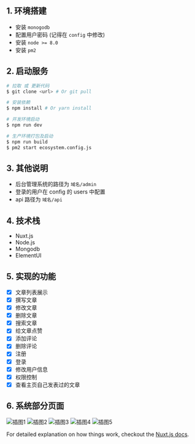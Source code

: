 ## 1. 环境搭建

* 安装 `monogodb`
* 配置用户密码 (记得在 `config` 中修改)
* 安装 `node >= 8.0`
* 安装 `pm2`

## 2. 启动服务

```bash
# 拉取 或 更新代码
$ git clone <url> # Or git pull

# 安装依赖
$ npm install # Or yarn install

# 开发环境启动
$ npm run dev

# 生产环境打包及启动
$ npm run build
$ pm2 start ecosystem.config.js
```


## 3. 其他说明

* 后台管理系统的路径为 `域名/admin`
* 登录的用户在 config 的 users 中配置
* api 路径为 `域名/api`

## 4. 技术栈

* Nuxt.js
* Node.js
* Mongodb
* ElementUI

## 5. 实现的功能

* [x] 文章列表展示
* [x] 撰写文章
* [x] 修改文章
* [x] 删除文章
* [x] 搜索文章
* [x] 给文章点赞
* [x] 添加评论
* [x] 删除评论
* [x] 注册
* [x] 登录
* [x] 修改用户信息
* [x] 权限控制
* [x] 查看主页自己发表过的文章

## 6. 系统部分页面
![插图1](~/assets/readMe1.png)
![插图2](~/assets/readMe2.png)
![插图3](~/assets/readMe3.png)
![插图4](~/assets/readMe4.png)
![插图5](~/assets/readMe5.png)

For detailed explanation on how things work, checkout the [Nuxt.js docs](https://github.com/nuxt/nuxt.js).
